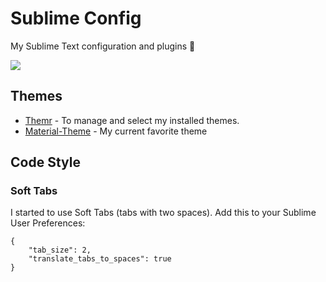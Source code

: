 # Sublime Config
My Sublime Text configuration and plugins :green_heart:

![][https://github.com/jordanamorais/sublime-config/blob/master/img/sublime-config.JPG]

## Themes ##

* [Themr](https://packagecontrol.io/packages/Themr) - To manage and select my installed themes.
* [Material-Theme](https://packagecontrol.io/packages/Material%20Theme) - My current favorite theme

## Code Style ##

### Soft Tabs ###
I started to use Soft Tabs (tabs with two spaces). Add this to your Sublime User Preferences:

``` 
{
    "tab_size": 2,
    "translate_tabs_to_spaces": true
}
```



[https://github.com/jordanamorais/sublime-config/blob/master/img/sublime-config.JPG]: https://github.com/jordanamorais/sublime-config/blob/master/img/sublime-config.JPG
